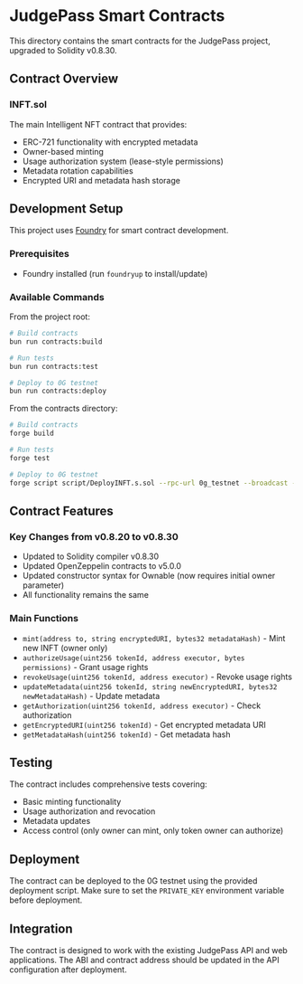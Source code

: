 # JudgePass Smart Contracts

This directory contains the smart contracts for the JudgePass project, upgraded to Solidity v0.8.30.

## Contract Overview

### INFT.sol
The main Intelligent NFT contract that provides:
- ERC-721 functionality with encrypted metadata
- Owner-based minting
- Usage authorization system (lease-style permissions)
- Metadata rotation capabilities
- Encrypted URI and metadata hash storage

## Development Setup

This project uses [Foundry](https://book.getfoundry.sh/) for smart contract development.

### Prerequisites
- Foundry installed (run `foundryup` to install/update)

### Available Commands

From the project root:
```bash
# Build contracts
bun run contracts:build

# Run tests
bun run contracts:test

# Deploy to 0G testnet
bun run contracts:deploy
```

From the contracts directory:
```bash
# Build contracts
forge build

# Run tests
forge test

# Deploy to 0G testnet
forge script script/DeployINFT.s.sol --rpc-url 0g_testnet --broadcast --verify
```

## Contract Features

### Key Changes from v0.8.20 to v0.8.30
- Updated to Solidity compiler v0.8.30
- Updated OpenZeppelin contracts to v5.0.0
- Updated constructor syntax for Ownable (now requires initial owner parameter)
- All functionality remains the same

### Main Functions
- `mint(address to, string encryptedURI, bytes32 metadataHash)` - Mint new INFT (owner only)
- `authorizeUsage(uint256 tokenId, address executor, bytes permissions)` - Grant usage rights
- `revokeUsage(uint256 tokenId, address executor)` - Revoke usage rights
- `updateMetadata(uint256 tokenId, string newEncryptedURI, bytes32 newMetadataHash)` - Update metadata
- `getAuthorization(uint256 tokenId, address executor)` - Check authorization
- `getEncryptedURI(uint256 tokenId)` - Get encrypted metadata URI
- `getMetadataHash(uint256 tokenId)` - Get metadata hash

## Testing

The contract includes comprehensive tests covering:
- Basic minting functionality
- Usage authorization and revocation
- Metadata updates
- Access control (only owner can mint, only token owner can authorize)

## Deployment

The contract can be deployed to the 0G testnet using the provided deployment script. Make sure to set the `PRIVATE_KEY` environment variable before deployment.

## Integration

The contract is designed to work with the existing JudgePass API and web applications. The ABI and contract address should be updated in the API configuration after deployment.